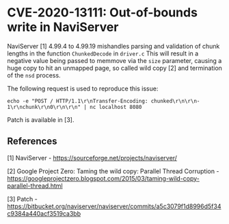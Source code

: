 # CVE-2020-13111: Out-of-bounds write in NaviServer

NaviServer [1] 4.99.4 to 4.99.19 mishandles parsing and validation of chunk lengths in the function `ChunkedDecode` in `driver.c`  This will result in a negative value being passed to memmove via the `size` parameter, causing a huge copy to hit an unmapped page, so called wild copy [2] and termination of the `nsd` process.

The following request is used to reproduce this issue:

```
echo -e "POST / HTTP/1.1\r\nTransfer-Encoding: chunked\r\n\r\n-1\r\nchunk\r\n0\r\n\r\n" | nc localhost 8080
```

Patch is available in [3].

## References 

[1] NaviServer - https://sourceforge.net/projects/naviserver/

[2] Google Project Zero: Taming the wild copy: Parallel Thread Corruption - https://googleprojectzero.blogspot.com/2015/03/taming-wild-copy-parallel-thread.html

[3] Patch - https://bitbucket.org/naviserver/naviserver/commits/a5c3079f1d8996d5f34c9384a440acf3519ca3bb
